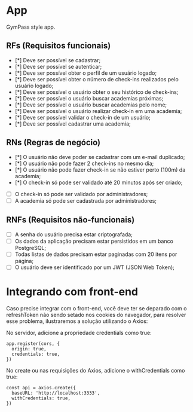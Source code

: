 # App

GymPass style app.

## RFs (Requisitos funcionais)

- [*] Deve ser possível se cadastrar;
- [*] Deve ser possível se autenticar;
- [*] Deve ser possível obter o perfil de um usuário logado;
- [*] Deve ser possível obter o número de check-ins realizados pelo usuário logado;
- [*] Deve ser possível o usuário obter o seu histórico de check-ins;
- [*] Deve ser possível o usuário buscar academias próximas;
- [*] Deve ser possível o usuário buscar academias pelo nome;
- [*] Deve ser possível o usuário realizar check-in em uma academia;
- [*] Deve ser possível validar o check-in de um usuário;
- [*] Deve ser possível cadastrar uma academia;

## RNs (Regras de negócio)

- [*] O usuário não deve poder se cadastrar com um e-mail duplicado;
- [*] O usuário não pode fazer 2 check-ins no mesmo dia;
- [*] O usuário não pode fazer check-in se não estiver perto (100m) da academia;
- [*] O check-in só pode ser validado até 20 minutos após ser criado;
- [ ] O check-in só pode ser validado por administradores;
- [ ] A academia só pode ser cadastrada por administradores;

## RNFs (Requisitos não-funcionais)

- [ ] A senha do usuário precisa estar criptografada;
- [ ] Os dados da aplicação precisam estar persistidos em um banco PostgreSQL;
- [ ] Todas listas de dados precisam estar paginadas com 20 itens por página;
- [ ] O usuário deve ser identificado por um JWT (JSON Web Token);

# Integrando com front-end

Caso precise integrar com o front-end, você deve ter se deparado com o refreshToken não sendo setado nos cookies do navegador, para resolver esse problema, ilustraremos a solução utilizando o Axios:

No servidor, adicione a propriedade credentials como true:

```javascrit
app.register(cors, {
  origin: true,
  credentials: true,
})
```
No create ou nas requisições do Axios, adicione o withCredentials como true:
```javascrit
const api = axios.create({
  baseURL: 'http://localhost:3333',
  withCredentials: true,
})
```